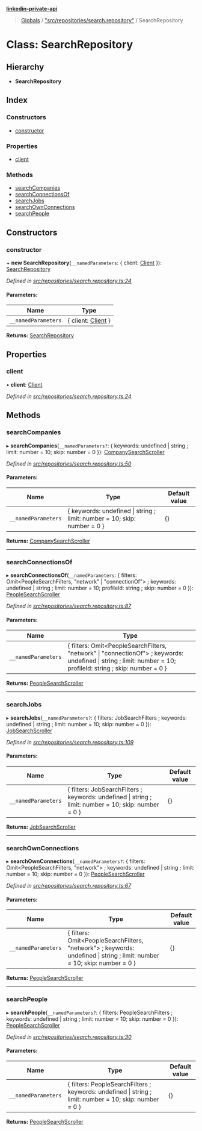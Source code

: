 **[linkedin-private-api](../README.md)**

> [Globals](../globals.md) / ["src/repositories/search.repository"](../modules/_src_repositories_search_repository_.md) / SearchRepository

# Class: SearchRepository

## Hierarchy

- **SearchRepository**

## Index

### Constructors

- [constructor](_src_repositories_search_repository_.searchrepository.md#constructor)

### Properties

- [client](_src_repositories_search_repository_.searchrepository.md#client)

### Methods

- [searchCompanies](_src_repositories_search_repository_.searchrepository.md#searchcompanies)
- [searchConnectionsOf](_src_repositories_search_repository_.searchrepository.md#searchconnectionsof)
- [searchJobs](_src_repositories_search_repository_.searchrepository.md#searchjobs)
- [searchOwnConnections](_src_repositories_search_repository_.searchrepository.md#searchownconnections)
- [searchPeople](_src_repositories_search_repository_.searchrepository.md#searchpeople)

## Constructors

### constructor

\+ **new SearchRepository**(`__namedParameters`: { client: [Client](_src_core_client_.client.md) }): [SearchRepository](_src_repositories_search_repository_.searchrepository.md)

_Defined in [src/repositories/search.repository.ts:24](https://github.com/eilonmore/linkedin-private-api/blob/84c9c15/src/repositories/search.repository.ts#L24)_

#### Parameters:

| Name                | Type                                              |
| ------------------- | ------------------------------------------------- |
| `__namedParameters` | { client: [Client](_src_core_client_.client.md) } |

**Returns:** [SearchRepository](_src_repositories_search_repository_.searchrepository.md)

## Properties

### client

• **client**: [Client](_src_core_client_.client.md)

_Defined in [src/repositories/search.repository.ts:24](https://github.com/eilonmore/linkedin-private-api/blob/84c9c15/src/repositories/search.repository.ts#L24)_

## Methods

### searchCompanies

▸ **searchCompanies**(`__namedParameters?`: { keywords: undefined \| string ; limit: number = 10; skip: number = 0 }): [CompanySearchScroller](_src_scrollers_company_search_scroller_.companysearchscroller.md)

_Defined in [src/repositories/search.repository.ts:50](https://github.com/eilonmore/linkedin-private-api/blob/84c9c15/src/repositories/search.repository.ts#L50)_

#### Parameters:

| Name                | Type                                                                     | Default value |
| ------------------- | ------------------------------------------------------------------------ | ------------- |
| `__namedParameters` | { keywords: undefined \| string ; limit: number = 10; skip: number = 0 } | {}            |

**Returns:** [CompanySearchScroller](_src_scrollers_company_search_scroller_.companysearchscroller.md)

---

### searchConnectionsOf

▸ **searchConnectionsOf**(`__namedParameters`: { filters: Omit<PeopleSearchFilters, \"network\" \| \"connectionOf\"\> ; keywords: undefined \| string ; limit: number = 10; profileId: string ; skip: number = 0 }): [PeopleSearchScroller](_src_scrollers_people_search_scroller_.peoplesearchscroller.md)

_Defined in [src/repositories/search.repository.ts:87](https://github.com/eilonmore/linkedin-private-api/blob/84c9c15/src/repositories/search.repository.ts#L87)_

#### Parameters:

| Name                | Type                                                                                                                                                                |
| ------------------- | ------------------------------------------------------------------------------------------------------------------------------------------------------------------- |
| `__namedParameters` | { filters: Omit<PeopleSearchFilters, \"network\" \| \"connectionOf\"\> ; keywords: undefined \| string ; limit: number = 10; profileId: string ; skip: number = 0 } |

**Returns:** [PeopleSearchScroller](_src_scrollers_people_search_scroller_.peoplesearchscroller.md)

---

### searchJobs

▸ **searchJobs**(`__namedParameters?`: { filters: JobSearchFilters ; keywords: undefined \| string ; limit: number = 10; skip: number = 0 }): [JobSearchScroller](_src_scrollers_job_search_scroller_.jobsearchscroller.md)

_Defined in [src/repositories/search.repository.ts:109](https://github.com/eilonmore/linkedin-private-api/blob/84c9c15/src/repositories/search.repository.ts#L109)_

#### Parameters:

| Name                | Type                                                                                                 | Default value |
| ------------------- | ---------------------------------------------------------------------------------------------------- | ------------- |
| `__namedParameters` | { filters: JobSearchFilters ; keywords: undefined \| string ; limit: number = 10; skip: number = 0 } | {}            |

**Returns:** [JobSearchScroller](_src_scrollers_job_search_scroller_.jobsearchscroller.md)

---

### searchOwnConnections

▸ **searchOwnConnections**(`__namedParameters?`: { filters: Omit<PeopleSearchFilters, \"network\"\> ; keywords: undefined \| string ; limit: number = 10; skip: number = 0 }): [PeopleSearchScroller](_src_scrollers_people_search_scroller_.peoplesearchscroller.md)

_Defined in [src/repositories/search.repository.ts:67](https://github.com/eilonmore/linkedin-private-api/blob/84c9c15/src/repositories/search.repository.ts#L67)_

#### Parameters:

| Name                | Type                                                                                                                        | Default value |
| ------------------- | --------------------------------------------------------------------------------------------------------------------------- | ------------- |
| `__namedParameters` | { filters: Omit<PeopleSearchFilters, \"network\"\> ; keywords: undefined \| string ; limit: number = 10; skip: number = 0 } | {}            |

**Returns:** [PeopleSearchScroller](_src_scrollers_people_search_scroller_.peoplesearchscroller.md)

---

### searchPeople

▸ **searchPeople**(`__namedParameters?`: { filters: PeopleSearchFilters ; keywords: undefined \| string ; limit: number = 10; skip: number = 0 }): [PeopleSearchScroller](_src_scrollers_people_search_scroller_.peoplesearchscroller.md)

_Defined in [src/repositories/search.repository.ts:30](https://github.com/eilonmore/linkedin-private-api/blob/84c9c15/src/repositories/search.repository.ts#L30)_

#### Parameters:

| Name                | Type                                                                                                    | Default value |
| ------------------- | ------------------------------------------------------------------------------------------------------- | ------------- |
| `__namedParameters` | { filters: PeopleSearchFilters ; keywords: undefined \| string ; limit: number = 10; skip: number = 0 } | {}            |

**Returns:** [PeopleSearchScroller](_src_scrollers_people_search_scroller_.peoplesearchscroller.md)

